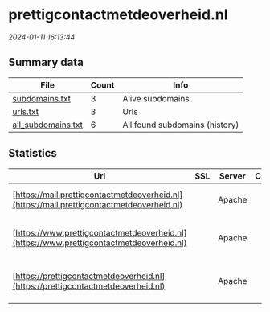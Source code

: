 # prettigcontactmetdeoverheid.nl
*2024-01-11 16:13:44*
## Summary data


| File       | Count | Info |
|------------|-------|------|
|[subdomains.txt](/data/prettigcontactmetdeoverheid.nl/subdomains.txt)|3|Alive subdomains|
|[urls.txt](/data/prettigcontactmetdeoverheid.nl/urls.txt)|3|Urls|
|[all_subdomains.txt](/data/prettigcontactmetdeoverheid.nl/all_subdomains.txt)|6|All found subdomains (history)|


## Statistics


| Url | SSL | Server | Cookie | HSTS | CSP | XFO | XXP | RP | Tech |Title |
|------------|-------|------|------|------|------|------|------|------|------|------|
|[https://mail.prettigcontactmetdeoverheid.nl](https://mail.prettigcontactmetdeoverheid.nl)| |Apache| | | | | | :white_check_mark: |Apache HTTP Server|Domein niet gevo...|
|[https://www.prettigcontactmetdeoverheid.nl](https://www.prettigcontactmetdeoverheid.nl)| |Apache| |:white_check_mark: | | | | :white_check_mark: |Apache HTTP Server HSTS|Website offline|
|[https://prettigcontactmetdeoverheid.nl](https://prettigcontactmetdeoverheid.nl)| |Apache| |:white_check_mark: | | | | :white_check_mark: |Apache HTTP Server HSTS|Website offline|